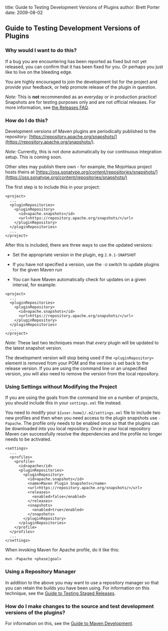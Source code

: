 title: Guide to Testing Development Versions of Plugins
author: Brett Porter
date: 2009-08-02

<!--
Licensed to the Apache Software Foundation (ASF) under one
or more contributor license agreements.  See the NOTICE file
distributed with this work for additional information
regarding copyright ownership.  The ASF licenses this file
to you under the Apache License, Version 2.0 (the
"License"); you may not use this file except in compliance
with the License.  You may obtain a copy of the License at

    http://www.apache.org/licenses/LICENSE-2.0

Unless required by applicable law or agreed to in writing,
software distributed under the License is distributed on an
"AS IS" BASIS, WITHOUT WARRANTIES OR CONDITIONS OF ANY
KIND, either express or implied.  See the License for the
specific language governing permissions and limitations
under the License.
-->
## Guide to Testing Development Versions of Plugins


### Why would I want to do this?


 If a bug you are encountering has been reported as fixed but not yet released, you can confirm that it has been fixed for you. Or perhaps you just like to live on the bleeding edge.


 You are highly encouraged to join the development list for the project and provide your feedback, or help promote release of the plugin in question.


 _Note:_ This is **not** recommended as an everyday or in production practice! Snapshots are for testing purposes only and are not official releases. For more information, see [ the Releases FAQ](http://www.apache.org/dev/release.html#what).



### How do I do this?


 Development versions of Maven plugins are periodically published to the repository: [https://repository.apache.org/snapshots/](https://repository.apache.org/snapshots/).


 _Note:_ Currently, this is not done automatically by our continuous integration setup. This is coming soon.


 Other sites may publish there own - for example, the MojoHaus project hosts theirs at [https://oss.sonatype.org/content/repositories/snapshots/](https://oss.sonatype.org/content/repositories/snapshots/)


 The first step is to include this in your project:



```
<project>
  ...
  <pluginRepositories>
    <pluginRepository>
      <id>apache.snapshots</id>
      <url>https://repository.apache.org/snapshots/</url>
    </pluginRepository>
  </pluginRepositories>
  ...
</project>
```

 After this is included, there are three ways to use the updated versions:



 - Set the appropriate version in the plugin, eg `2.0.1-SNAPSHOT`

 - If you have not specified a version, use the `-U` switch to update plugins for the given Maven run

 - You can have Maven automatically check for updates on a given interval, for example:

```
<project>
  ...
  <pluginRepositories>
    <pluginRepository>
      <id>apache.snapshots</id>
      <url>https://repository.apache.org/snapshots/</url>
    </pluginRepository>
  </pluginRepositories>
  ...
</project>
```



 _Note:_ These last two techniques mean that _every_ plugin will be updated to the latest snapshot version.


 The development version will stop being used if the `<pluginRepository>` element is removed from your POM and the version is set back to the release version. If you are using the command line or an unspecified version, you will also need to remove the version from the local repository.



### Using Settings without Modifying the Project


 If you are using the goals from the command line on a number of projects, you should include this in your `settings.xml` file instead.


 You need to modify your `${user.home}/.m2/settings.xml` file to include two new profiles and then when you need access to the plugin snapshots use `-Papache`. The profile only needs to be enabled once so that the plugins can be downloaded into you local repository. Once in your local repository Maven can successfully resolve the dependencies and the profile no longer needs to be activated.



```
<settings>
  ...
  <profiles>
    <profile>
      <id>apache</id>
      <pluginRepositories>
        <pluginRepository>
          <id>apache.snapshots</id>
          <name>Maven Plugin Snapshots</name>
          <url>https://repository.apache.org/snapshots/</url>
          <releases>
            <enabled>false</enabled>
          </releases>
          <snapshots>
            <enabled>true</enabled>
          </snapshots>
        </pluginRepository>
      </pluginRepositories>
    </profile>
  </profiles>
  ...
</settings>
```

 When invoking Maven for Apache profile, do it like this:



```
mvn -Papache <phase|goal>
```


### Using a Repository Manager


 In addition to the above you may want to use a repository manager so that you can retain the builds you have been using. For information on this technique, see the [ Guide to Testing Staged Releases](./guide-testing-releases.html).



### How do I make changes to the source and test development versions of the plugins?


 For information on this, see the [Guide to Maven Development](./guide-maven-development.html).



